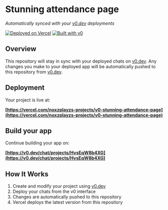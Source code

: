 # Stunning attendance page

*Automatically synced with your [v0.dev](https://v0.dev) deployments*

[![Deployed on Vercel](https://img.shields.io/badge/Deployed%20on-Vercel-black?style=for-the-badge&logo=vercel)](https://vercel.com/noxzplayzs-projects/v0-stunning-attendance-page)
[![Built with v0](https://img.shields.io/badge/Built%20with-v0.dev-black?style=for-the-badge)](https://v0.dev/chat/projects/HvsEqW8b4XG)

## Overview

This repository will stay in sync with your deployed chats on [v0.dev](https://v0.dev).
Any changes you make to your deployed app will be automatically pushed to this repository from [v0.dev](https://v0.dev).

## Deployment

Your project is live at:

**[https://vercel.com/noxzplayzs-projects/v0-stunning-attendance-page](https://vercel.com/noxzplayzs-projects/v0-stunning-attendance-page)**

## Build your app

Continue building your app on:

**[https://v0.dev/chat/projects/HvsEqW8b4XG](https://v0.dev/chat/projects/HvsEqW8b4XG)**

## How It Works

1. Create and modify your project using [v0.dev](https://v0.dev)
2. Deploy your chats from the v0 interface
3. Changes are automatically pushed to this repository
4. Vercel deploys the latest version from this repository
